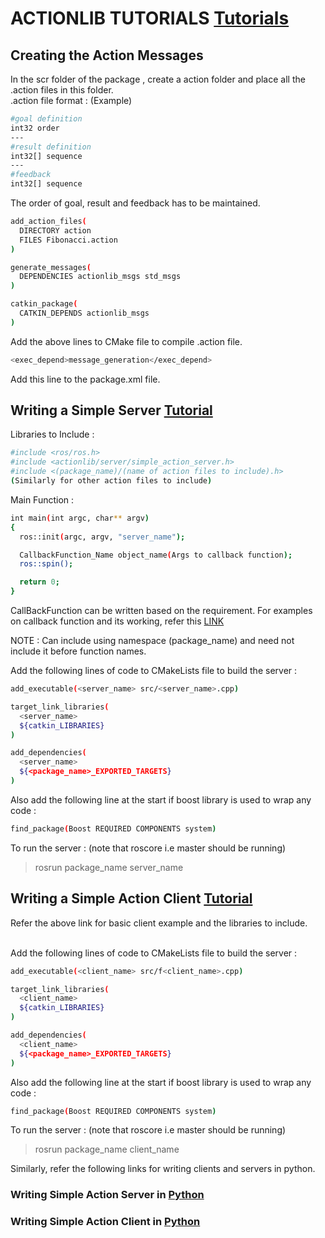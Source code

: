 # ACTIONLIB TUTORIALS [Tutorials](http://wiki.ros.org/actionlib_tutorials/Tutorials)

## Creating the Action Messages

In the scr folder of the package , create a action folder and place all the .action files in this folder.<br />
.action file format : (Example)

```sh
#goal definition
int32 order
---
#result definition
int32[] sequence
---
#feedback
int32[] sequence
```

The order of goal, result and feedback has to be maintained.

```sh
add_action_files(
  DIRECTORY action
  FILES Fibonacci.action
)

generate_messages(
  DEPENDENCIES actionlib_msgs std_msgs
)

catkin_package(
  CATKIN_DEPENDS actionlib_msgs
)
```
Add the above lines to CMake file to compile .action file.

```sh
<exec_depend>message_generation</exec_depend>
```
Add this line to the package.xml file.

## Writing a Simple Server [Tutorial](http://wiki.ros.org/actionlib_tutorials/Tutorials/SimpleActionServer%28ExecuteCallbackMethod%29)

Libraries to Include :

```sh
#include <ros/ros.h>
#include <actionlib/server/simple_action_server.h>
#include <(package_name)/(name of action files to include).h>
(Similarly for other action files to include)
```

Main Function :

```sh
int main(int argc, char** argv)
{
  ros::init(argc, argv, "server_name");

  CallbackFunction_Name object_name(Args to callback function);
  ros::spin();

  return 0;
}
```

CallBackFunction can be written based on the requirement. For examples on callback function and its working, refer this [LINK](http://wiki.ros.org/actionlib_tutorials/Tutorials/SimpleActionServer%28ExecuteCallbackMethod%29)<br />

NOTE : Can include using namespace (package_name) and need not include it before function names.<br /> 

Add the following lines of code to CMakeLists file to build the server :

```sh
add_executable(<server_name> src/<server_name>.cpp)

target_link_libraries(
  <server_name>
  ${catkin_LIBRARIES}
)

add_dependencies(
  <server_name>
  ${<package_name>_EXPORTED_TARGETS}
)
```

Also add the following line at the start if boost library is used to wrap any code :

```sh
find_package(Boost REQUIRED COMPONENTS system)
```

To run the server : (note that roscore i.e master should be running)

>rosrun package_name server_name

## Writing a Simple Action Client [Tutorial](http://wiki.ros.org/actionlib_tutorials/Tutorials/SimpleActionClient)

Refer the above link for basic client example and the libraries to include.<br /><br />

Add the following lines of code to CMakeLists file to build the server :

```sh
add_executable(<client_name> src/f<client_name>.cpp)

target_link_libraries( 
  <client_name>
  ${catkin_LIBRARIES}
)

add_dependencies(
  <client_name>
  ${<package_name>_EXPORTED_TARGETS}
)
```

Also add the following line at the start if boost library is used to wrap any code :

```sh
find_package(Boost REQUIRED COMPONENTS system)
```

To run the server : (note that roscore i.e master should be running)

>rosrun package_name client_name

Similarly, refer the following links for writing clients and servers in python.<br />

### Writing Simple Action Server in [Python](http://wiki.ros.org/actionlib_tutorials/Tutorials/Writing%20a%20Simple%20Action%20Server%20using%20the%20Execute%20Callback%20%28Python%29)
### Writing Simple Action Client in [Python](http://wiki.ros.org/actionlib_tutorials/Tutorials/Writing%20a%20Simple%20Action%20Client%20%28Python%29)















































>

